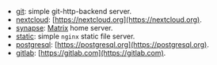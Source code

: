 - [git](./git): simple git-http-backend server.
- [nextcloud](./nextcloud): [https://nextcloud.org](https://nextcloud.org).
- [synapse](./synapse): [Matrix](https://matrix.org) home server.
- [static](./static): simple `nginx` static file server.
- [postgresql](./postgresql): [https://postgresql.org](https://postgresql.org).
- [gitlab](./gitlab): [https://gitlab.com](https://gitlab.com).
